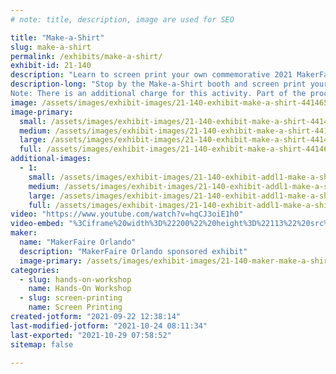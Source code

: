 ```yaml
---
# note: title, description, image are used for SEO

title: "Make-a-Shirt"
slug: make-a-shirt
permalink: /exhibits/make-a-shirt/
exhibit-id: 21-140
description: "Learn to screen print your own commemorative 2021 MakerFaire Orlando T-Shirt! "
description-long: "Stop by the Make-a-Shirt booth and screen print your own 2021 MakerFaire Orlando T-Shirt. Multiple T-Shirt sizes will be available. 
Note: There is an additional charge for this activity. Part of the proceeds from this activity will benefit the FIRST Robotics club that is running the exhibit. "
image: /assets/images/exhibit-images/21-140-exhibit-make-a-shirt-44146511740-31ec93a93a-c-large.jpg
image-primary: 
  small: /assets/images/exhibit-images/21-140-exhibit-make-a-shirt-44146511740-31ec93a93a-c-small.jpg
  medium: /assets/images/exhibit-images/21-140-exhibit-make-a-shirt-44146511740-31ec93a93a-c-medium.jpg
  large: /assets/images/exhibit-images/21-140-exhibit-make-a-shirt-44146511740-31ec93a93a-c-large.jpg
  full: /assets/images/exhibit-images/21-140-exhibit-make-a-shirt-44146511740-31ec93a93a-c-full.jpg
additional-images: 
  - 1:
    small: /assets/images/exhibit-images/21-140-exhibit-addl1-make-a-shirt-31024057647-0f8656d529-c-small.jpg
    medium: /assets/images/exhibit-images/21-140-exhibit-addl1-make-a-shirt-31024057647-0f8656d529-c-medium.jpg
    large: /assets/images/exhibit-images/21-140-exhibit-addl1-make-a-shirt-31024057647-0f8656d529-c-large.jpg
    full: /assets/images/exhibit-images/21-140-exhibit-addl1-make-a-shirt-31024057647-0f8656d529-c-full.jpg
video: "https://www.youtube.com/watch?v=hqCJ3oiE1h0"
video-embed: "%3Ciframe%20width%3D%22200%22%20height%3D%22113%22%20src%3D%22https%3A//www.youtube.com/embed/gBrmnB5aOSI%3Ffeature%3Doembed%22%20frameborder%3D%220%22%20allow%3D%22accelerometer%3B%20autoplay%3B%20clipboard-write%3B%20encrypted-media%3B%20gyroscope%3B%20picture-in-picture%22%20allowfullscreen%3E%3C/iframe%3E"
maker: 
  name: "MakerFaire Orlando"
  description: "MakerFaire Orlando sponsored exhibit"
  image-primary: /assets/images/exhibit-images/21-140-maker-make-a-shirt-download-medium.png
categories: 
  - slug: hands-on-workshop
    name: Hands-On Workshop
  - slug: screen-printing
    name: Screen Printing
created-jotform: "2021-09-22 12:38:14"
last-modified-jotform: "2021-10-24 08:11:34"
last-exported: "2021-10-29 07:58:52"
sitemap: false

---
```

